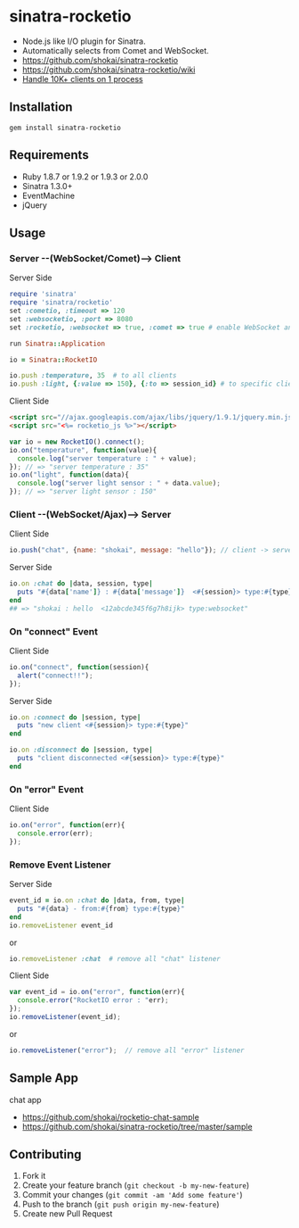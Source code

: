 sinatra-rocketio
================

* Node.js like I/O plugin for Sinatra.
* Automatically selects from Comet and WebSocket.
* https://github.com/shokai/sinatra-rocketio
* https://github.com/shokai/sinatra-rocketio/wiki
* [Handle 10K+ clients on 1 process](https://github.com/shokai/sinatra-websocketio/wiki/C10K)


Installation
------------

    gem install sinatra-rocketio


Requirements
------------
* Ruby 1.8.7 or 1.9.2 or 1.9.3 or 2.0.0
* Sinatra 1.3.0+
* EventMachine
* jQuery


Usage
-----
### Server --(WebSocket/Comet)--> Client

Server Side

```ruby
require 'sinatra'
require 'sinatra/rocketio'
set :cometio, :timeout => 120
set :websocketio, :port => 8080
set :rocketio, :websocket => true, :comet => true # enable WebSocket and Comet

run Sinatra::Application
```
```ruby
io = Sinatra::RocketIO

io.push :temperature, 35  # to all clients
io.push :light, {:value => 150}, {:to => session_id} # to specific client
```

Client Side

```html
<script src="//ajax.googleapis.com/ajax/libs/jquery/1.9.1/jquery.min.js"></script>
<script src="<%= rocketio_js %>"></script>
```
```javascript
var io = new RocketIO().connect();
io.on("temperature", function(value){
  console.log("server temperature : " + value);
}); // => "server temperature : 35"
io.on("light", function(data){
  console.log("server light sensor : " + data.value);
}); // => "server light sensor : 150"
```


### Client --(WebSocket/Ajax)--> Server

Client Side

```javascript
io.push("chat", {name: "shokai", message: "hello"}); // client -> server
```

Server Side

```ruby
io.on :chat do |data, session, type|
  puts "#{data['name']} : #{data['message']}  <#{session}> type:#{type}"
end
## => "shokai : hello  <12abcde345f6g7h8ijk> type:websocket"
```

### On "connect" Event

Client Side

```javascript
io.on("connect", function(session){
  alert("connect!!");
});
```

Server Side

```ruby
io.on :connect do |session, type|
  puts "new client <#{session}> type:#{type}"
end

io.on :disconnect do |session, type|
  puts "client disconnected <#{session}> type:#{type}"
end
```

### On "error" Event

Client Side

```javascript
io.on("error", function(err){
  console.error(err);
});
```

### Remove Event Listener

Server Side

```ruby
event_id = io.on :chat do |data, from, type|
  puts "#{data} - from:#{from} type:#{type}"
end
io.removeListener event_id
```

or

```ruby
io.removeListener :chat  # remove all "chat" listener
```


Client Side

```javascript
var event_id = io.on("error", function(err){
  console.error("RocketIO error : "err);
});
io.removeListener(event_id);
```

or

```javascript
io.removeListener("error");  // remove all "error" listener
```


Sample App
----------
chat app

- https://github.com/shokai/rocketio-chat-sample
- https://github.com/shokai/sinatra-rocketio/tree/master/sample


Contributing
------------

1. Fork it
2. Create your feature branch (`git checkout -b my-new-feature`)
3. Commit your changes (`git commit -am 'Add some feature'`)
4. Push to the branch (`git push origin my-new-feature`)
5. Create new Pull Request
